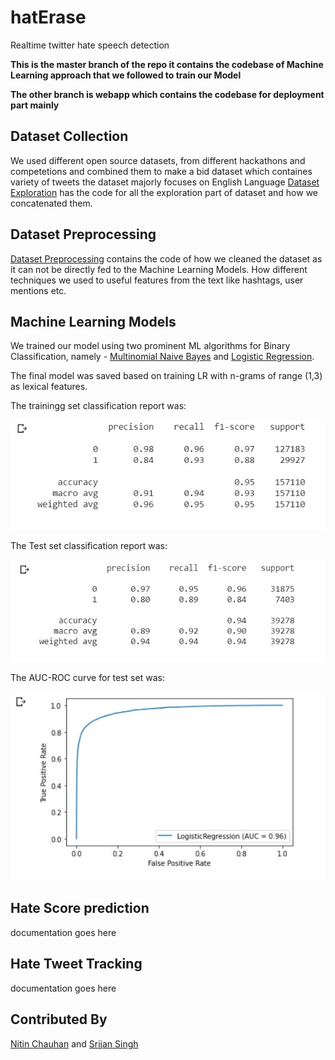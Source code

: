 # hatErase
Realtime twitter hate speech  detection

**This is the master branch of the repo it contains the codebase of Machine Learning approach that we followed to train our Model**

**The other branch is webapp which contains the codebase for deployment part mainly**

## Dataset Collection

We used different open source datasets, from different hackathons and competetions and combined them to make a bid dataset which containes variety of tweets the dataset majorly focuses on English Language
[Dataset Exploration](Dataset_Exploration.ipynb) has the code for all the exploration part of dataset and how we concatenated them.

## Dataset Preprocessing

[Dataset Preprocessing](dataset_preprocess.ipynb) contains the code of how we cleaned the dataset as it can not be directly fed to the Machine Learning Models. How different techniques we used to useful features from the text like hashtags, user mentions etc.

## Machine Learning Models
We trained our model using two prominent ML algorithms for Binary Classification, namely - [Multinomial Naive Bayes](MNB_training.ipynb) and [Logistic Regression](LR_training.ipynb).

The final model was saved based on training LR with n-grams of range (1,3) as lexical features.

The trainingg set classification report was:

![alttext](image1.jpg)

The Test set classification report was:

![alttext](image3.jpg)

The AUC-ROC curve for test set was:

![alttext](image2.jpg)

## Hate Score prediction
documentation goes here

## Hate Tweet Tracking
documentation goes here

## Contributed By
[Nitin Chauhan](https://github.com/hammer1234567) and [Srijan Singh](https://github.com/srijansingh53)
